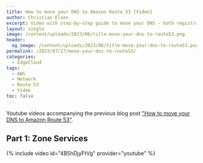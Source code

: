 ```yaml
---
title: How to move your DNS to Amazon Route 53 [Video]
author: Christian Elsen
excerpt: Video with step-by-step guide to move your DNS - both registration services and zone file - to Amazon Route 53
layout: single
image: /content/uploads/2023/06/title-move-your-dns-to-route53.png
header:
  og_image: /content/uploads/2023/06/title-move-your-dns-to-route53.png
permalink: /2023/07/27/move-your-dns-to-route53/
categories:
  - EdgeCloud
tags:
  - AWS
  - Network
  - Route-53
  - Video
toc: false
---
```


Youtube videos accompanying the previous blog post ["How to move your DNS to Amazon Route 53"](https://www.edge-cloud.net/2023/06/25/move-your-dns-to-route53/).

## Part 1: Zone Services

{% include video id="4B5hDjyFtVg" provider="youtube" %}